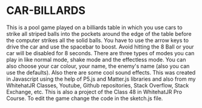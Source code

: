 # CAR-BILLARDS
This is a pool game played on a billiards table in which you use cars to strike all striped balls into the pockets around the edge of the table before the computer strikes all the solid balls. You have to use the arrow keys to drive the car and use the spacebar to boost. Avoid hitting the 8 Ball or your car will be disabled for 8 seconds. There are three types of modes you can play in like normal mode, shake mode and the effectless mode. You can also choose your car colour, your name, the enemy's name (also you can use the defaults). Also there are some cool sound effects. This was created in Javascript using the help of P5.js and Matter.js libraries and also from my WhitehatJR Classes, Youtube, Github repositories, Stack Overflow, Stack Exchange, etc. This is also a project of the Class 48 in WhitehatJR Pro Course. To edit the game change the code in the sketch.js file.

